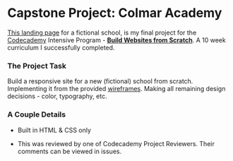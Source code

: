 # Capstone Project: Colmar Academy 

[This landing page][1] for a fictional school, is my final project for the [Codecademy][2] Intensive Program - [**Build Websites from Scratch**][3]. A 10 week curriculum I successfully completed.

### The Project Task 

Build a responsive site for a new (fictional) school from scratch. Implementing it from the provided [wireframes][4]. Making all remaining design decisions - color, typography, etc. 

### A Couple Details

* Built in HTML & CSS only 

* This was reviewed by one of Codecademy Project Reviewers. Their comments can be viewed in issues.

[1]: https://nabrus.github.io/colmar-academy  "Colmar Academy"
[2]: https://www.codecademy.com  "codecademy"
[3]: https://www.codecademy.com/pro/intensive/build-websites-from-scratch/ "Intensive course"
[4]: resources/colmar-academy-spec.png "wireframes"
